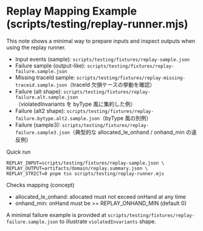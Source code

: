 # Replay Mapping Example (scripts/testing/replay-runner.mjs)

This note shows a minimal way to prepare inputs and inspect outputs when using the replay runner.

- Input events (sample): `scripts/testing/fixtures/replay-sample.json`
- Failure sample (output-like): `scripts/testing/fixtures/replay-failure.sample.json`
- Missing traceId sample: `scripts/testing/fixtures/replay-missing-traceid.sample.json`（traceId 欠損ケースの挙動を確認）
- Failure (alt shape): `scripts/testing/fixtures/replay-failure.alt.sample.json`（violatedInvariants を byType 風に集約した例）
- Failure (alt2 shape): `scripts/testing/fixtures/replay-failure.bytype.alt2.sample.json`（byType 風の別例）
- Failure (sample3): `scripts/testing/fixtures/replay-failure.sample3.json`（典型的な allocated_le_onhand / onhand_min の違反例）

Quick run
```
REPLAY_INPUT=scripts/testing/fixtures/replay-sample.json \
REPLAY_OUTPUT=artifacts/domain/replay.summary.json \
REPLAY_STRICT=0 pnpm tsx scripts/testing/replay-runner.mjs
```

Checks mapping (concept)
- allocated_le_onhand: allocated must not exceed onHand at any time
- onhand_min: onHand must be >= REPLAY_ONHAND_MIN (default 0)

A minimal failure example is provided at `scripts/testing/fixtures/replay-failure.sample.json` to illustrate `violatedInvariants` shape.
